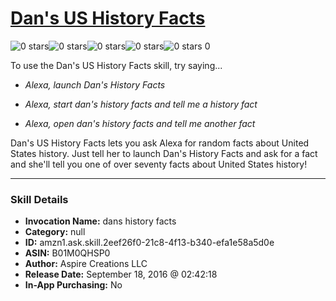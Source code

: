 # [Dan's US History Facts](http://alexa.amazon.com/#skills/amzn1.ask.skill.2eef26f0-21c8-4f13-b340-efa1e58a5d0e)
![0 stars](../../images/ic_star_border_black_18dp_1x.png)![0 stars](../../images/ic_star_border_black_18dp_1x.png)![0 stars](../../images/ic_star_border_black_18dp_1x.png)![0 stars](../../images/ic_star_border_black_18dp_1x.png)![0 stars](../../images/ic_star_border_black_18dp_1x.png) 0

To use the Dan's US History Facts skill, try saying...

* *Alexa, launch Dan's History Facts*

* *Alexa, start dan's history facts and tell me a history fact*

* *Alexa, open dan's history facts and tell me another fact*

Dan's US History Facts lets you ask Alexa for random facts about United States history. Just tell her to launch Dan's History Facts and ask for a fact and she'll tell you one of over seventy facts about United States history!

***

### Skill Details

* **Invocation Name:** dans history facts
* **Category:** null
* **ID:** amzn1.ask.skill.2eef26f0-21c8-4f13-b340-efa1e58a5d0e
* **ASIN:** B01M0QHSP0
* **Author:** Aspire Creations LLC
* **Release Date:** September 18, 2016 @ 02:42:18
* **In-App Purchasing:** No
